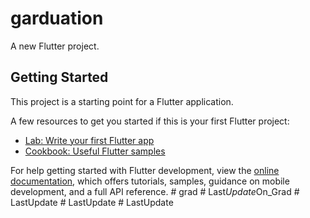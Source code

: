 # garduation

A new Flutter project.

## Getting Started

This project is a starting point for a Flutter application.

A few resources to get you started if this is your first Flutter project:

- [Lab: Write your first Flutter app](https://docs.flutter.dev/get-started/codelab)
- [Cookbook: Useful Flutter samples](https://docs.flutter.dev/cookbook)

For help getting started with Flutter development, view the
[online documentation](https://docs.flutter.dev/), which offers tutorials,
samples, guidance on mobile development, and a full API reference.
#   g r a d  
 #   L a s t _ U p d a t e _ O n _ G r a d  
 #   L a s t U p d a t e  
 #   L a s t U p d a t e  
 #   L a s t U p d a t e  
 